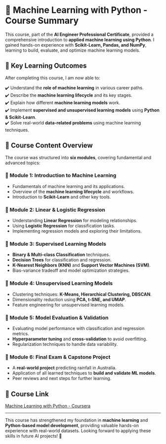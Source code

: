 # 🧠 Machine Learning with Python - Course Summary

This course, part of the **AI Engineer Professional Certificate**, provided a comprehensive introduction to **applied machine learning using Python**. I gained hands-on experience with **Scikit-Learn, Pandas, and NumPy**, learning to build, evaluate, and optimize machine learning models.

## 🎯 Key Learning Outcomes

After completing this course, I am now able to:

✔️ Understand the **role of machine learning** in various career paths.  
✔️ Describe the **machine learning lifecycle** and its key stages.  
✔️ Explain how different **machine learning models** work.  
✔️ Implement **supervised and unsupervised learning models** using **Python & Scikit-Learn**.  
✔️ Solve real-world **data-related problems** using machine learning techniques.

## 📌 Course Content Overview

The course was structured into **six modules**, covering fundamental and advanced topics:

### **🔹 Module 1: Introduction to Machine Learning**

- Fundamentals of machine learning and its applications.
- Overview of the **machine learning lifecycle** and workflows.
- Introduction to **Scikit-Learn** and other key tools.

### **🔹 Module 2: Linear & Logistic Regression**

- Understanding **Linear Regression** for modeling relationships.
- Using **Logistic Regression** for classification tasks.
- Implementing regression models and exploring their limitations.

### **🔹 Module 3: Supervised Learning Models**

- **Binary & Multi-class Classification** techniques.
- **Decision Trees** for classification and regression.
- **K-Nearest Neighbors (KNN)** and **Support Vector Machines (SVM)**.
- Bias-variance tradeoff and model optimization strategies.

### **🔹 Module 4: Unsupervised Learning Models**

- Clustering techniques: **K-Means, Hierarchical Clustering, DBSCAN**.
- Dimensionality reduction using **PCA, t-SNE, and UMAP**.
- Feature engineering for unsupervised learning models.

### **🔹 Module 5: Model Evaluation & Validation**

- Evaluating model performance with classification and regression metrics.
- **Hyperparameter tuning** and **cross-validation** to avoid overfitting.
- Regularization techniques to handle data variability.

### **🔹 Module 6: Final Exam & Capstone Project**

- A **real-world project** predicting rainfall in Australia.
- Application of all learned techniques to **build and validate ML models**.
- Peer reviews and next steps for further learning.

## 🔗 Course Link

[Machine Learning with Python - Coursera](https://www.coursera.org/learn/machine-learning-with-python?specialization=ai-engineer)

---

This course has strengthened my foundation in **machine learning** and **Python-based model development**, providing valuable hands-on experience with real-world datasets. Looking forward to applying these skills in future AI projects! 🚀
